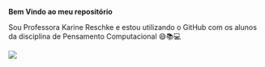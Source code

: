 **Bem Vindo ao meu repositório**

Sou Professora Karine Reschke e estou utilizando o GitHub com os alunos da disciplina de Pensamento Computacional 😄📚💻


![](https://tenor.com/pt-BR/view/travolta-teacher-lost-confused-pulp-fiction-gif-5411279)



